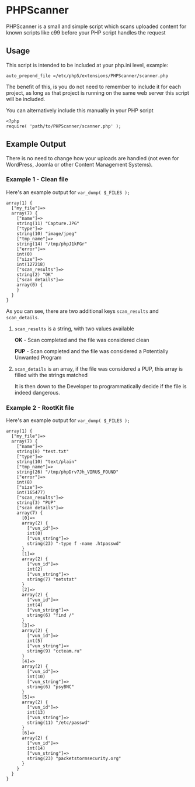 # PHPScanner
PHPScanner is a small and simple script which scans uploaded content for known scripts like c99 before your PHP script handles the request

## Usage
This script is intended to be included at your php.ini level, example:
```
auto_prepend_file =/etc/php5/extensions/PHPScanner/scanner.php
```

The benefit of this, is you do not need to remember to include it for each project, as long as that project is running on the same web server this script will be included.

You can alternatively include this manually in your PHP script
```
<?php
require( 'path/to/PHPScanner/scanner.php' );
```

## Example Output
There is no need to change how your uploads are handled (not even for WordPress, Joomla or other Content Management Systems).


### Example 1 - Clean file
Here's an example output for `var_dump( $_FILES );`

```
array(1) {
  ["my_file"]=>
  array(7) {
    ["name"]=>
    string(11) "Capture.JPG"
    ["type"]=>
    string(10) "image/jpeg"
    ["tmp_name"]=>
    string(14) "/tmp/phpJ1kFGr"
    ["error"]=>
    int(0)
    ["size"]=>
    int(127218)
    ["scan_results"]=>
    string(2) "OK"
    ["scan_details"]=>
    array(0) {
    }
  }
}
```

As you can see, there are two additional keys `scan_results` and `scan_details`.

1. `scan_results` is a string, with two values available

   **OK** - Scan completed and the file was considered clean
   
   **PUP** - Scan completed and the file was considered a Potentially Unwanted Program
   
2. `scan_details` is an array, if the file was considered a PUP, this array is filled with the strings matched
   
   It is then down to the Developer to programmatically decide if the file is indeed dangerous.
   

### Example 2 - RootKit file
Here's an example output for `var_dump( $_FILES );`

```
array(1) {
  ["my_file"]=>
  array(7) {
    ["name"]=>
    string(8) "test.txt"
    ["type"]=>
    string(10) "text/plain"
    ["tmp_name"]=>
    string(26) "/tmp/phpDrv7Jh_VIRUS_FOUND"
    ["error"]=>
    int(8)
    ["size"]=>
    int(165477)
    ["scan_results"]=>
    string(3) "PUP"
    ["scan_details"]=>
    array(7) {
      [0]=>
      array(2) {
        ["vun_id"]=>
        int(0)
        ["vun_string"]=>
        string(23) "-type f -name .htpasswd"
      }
      [1]=>
      array(2) {
        ["vun_id"]=>
        int(2)
        ["vun_string"]=>
        string(7) "netstat"
      }
      [2]=>
      array(2) {
        ["vun_id"]=>
        int(4)
        ["vun_string"]=>
        string(6) "find /"
      }
      [3]=>
      array(2) {
        ["vun_id"]=>
        int(5)
        ["vun_string"]=>
        string(9) "ccteam.ru"
      }
      [4]=>
      array(2) {
        ["vun_id"]=>
        int(10)
        ["vun_string"]=>
        string(6) "psyBNC"
      }
      [5]=>
      array(2) {
        ["vun_id"]=>
        int(13)
        ["vun_string"]=>
        string(11) "/etc/passwd"
      }
      [6]=>
      array(2) {
        ["vun_id"]=>
        int(14)
        ["vun_string"]=>
        string(23) "packetstormsecurity.org"
      }
    }
  }
}
```